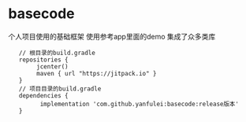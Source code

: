 # basecode
 个人项目使用的基础框架
 使用参考app里面的demo
 集成了众多类库
````
   // 根目录的build.gradle
   repositories {
        jcenter()
        maven { url "https://jitpack.io" }
   }
   // 项目目录的build.gradle
   dependencies {
         implementation 'com.github.yanfulei:basecode:release版本'
   }
````
